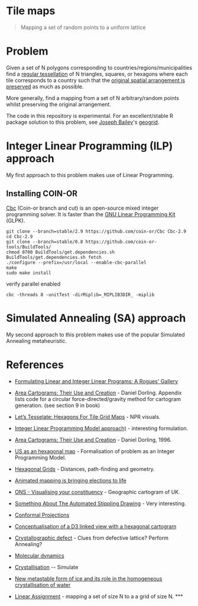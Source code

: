 # Tile maps

> Mapping a set of random points to a uniform lattice

# Problem

Given a set of N polygons corresponding to countries/regions/municipalities find
a [regular tessellation](http://mathworld.wolfram.com/RegularTessellation.html)
of N triangles, squares, or hexagons where each tile corresponds to a country
such that the
[original spatial arrangement is preserved](http://blog.apps.npr.org/2015/05/11/hex-tile-maps.html)
as much as possible.

More generally, find a mapping from a set of N arbitrary/random points whilst
preserving the original arrangement.

The code in this repository is experimental.
For an excellent/stable R package solution to this problem, see
[Joseph Bailey](https://github.com/jbaileyh)'s
[geogrid](https://github.com/jbaileyh/geogrid).


# Integer Linear Programming (ILP) approach

My first approach to this problem makes use of Linear Programming.

## Installing COIN-OR

[Cbc](https://projects.coin-or.org/Cbc) (Coin-or branch and cut) is an
open-source mixed integer programming solver. It is faster than
the [GNU Linear Programming Kit](https://www.gnu.org/software/glpk/) (GLPK).

```
git clone --branch=stable/2.9 https://github.com/coin-or/Cbc Cbc-2.9
cd Cbc-2.9
git clone --branch=stable/0.8 https://github.com/coin-or-tools/BuildTools/
chmod 0700 BuildTools/get.dependencies.sh
BuildTools/get.dependencies.sh fetch
./configure --prefix=/usr/local --enable-cbc-parallel
make
sudo make install
```

verify parallel enabled

```
cbc -threads 8 -unitTest -dirMiplib=_MIPLIB3DIR_ -miplib
```


# Simulated Annealing (SA) approach

My second approach to this problem makes use of the popular Simulated Annealing
metaheuristic.



# References

* [Formulating Linear and Integer Linear Programs: A Rogues' Gallery](https://core.ac.uk/download/pdf/36730539.pdf)

* [Area Cartograms: Their Use and Creation](http://www.dannydorling.org/wp-content/files/dannydorling_publication_id1448.pdf) - Daniel Dorling. Appendix lists code for a circular force-directed/gravity method for cartogram generation. (see section 9 in book)

* [Let’s Tesselate: Hexagons For Tile Grid Maps](http://blog.apps.npr.org/2015/05/11/hex-tile-maps.html) - NPR visuals.

* [Integer Linear Programming Model approach)](https://kunigami.blog/category/computer-science/integer-programming/) - interesting formulation.

* [Area Cartograms: Their Use and Creation](http://www.dannydorling.org/wp-content/files/dannydorling_publication_id1448.pdf) - Daniel Dorling, 1996.

* [US as an hexagonal map](https://kunigami.blog/2016/11/04/us-as-an-hexagonal-map/) - Formalisation of problem as an Integer Programming Model.

* [Hexagonal Grids](http://www.redblobgames.com/grids/hexagons/) - Distances, path-finding and geometry.

* [Animated mapping is bringing elections to life](http://www.geog.ox.ac.uk/news/articles/150506-animated-mapping-elections.html)

* [ONS - Visualising your constituency](http://visual.ons.gov.uk/visualising-your-constituency/) - Geographic cartogram of UK.

* [Something About The Automated Stippling Drawing](http://community.wolfram.com/groups/-/m/t/759091) - Very interesting.

* [Conformal Projections](http://www.progonos.com/furuti/MapProj/Dither/ProjConf/projConf.html)

* [Conceptualisation of a D3 linked view with a hexagonal cartogram](http://www.ralphstraumann.ch/blog/2013/05/conceptualisation-of-a-d3-linked-view-with-hexagonal-cartogram/)

* [Crystallographic defect](https://en.wikipedia.org/wiki/Crystallographic_defect) - Clues from defective lattice? Perform Annealing?

* [Molecular dynamics](https://en.wikipedia.org/wiki/Molecular_dynamics)

* [Crystallisation](http://practicalmaintenance.net/?p=1085) -- Simulate

* [New metastable form of ice and its role in the homogeneous crystallisation of water](http://www.nature.com/nmat/journal/v13/n7/full/nmat3977.html)

* [Linear Assignment](https://github.com/src-d/lapjv) - mapping a set of size N to a a grid of size N. \*\*\*
